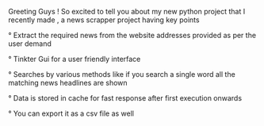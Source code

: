 Greeting Guys !
So excited to tell you about my new python project that I recently made , a news scrapper project having key points

° Extract the required news from the website addresses provided as per the user demand

° Tinkter Gui for a user friendly interface 

° Searches by various methods like if you search a single word all the matching news headlines are shown

° Data is stored in cache for fast response after first execution onwards

° You can export it as a csv file as well 
